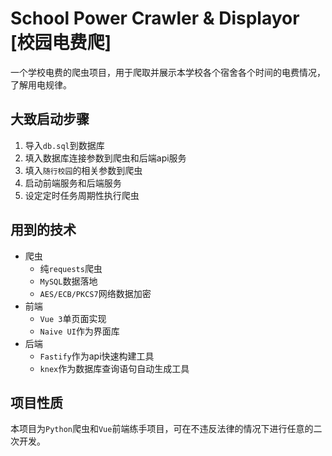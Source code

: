 # School Power Crawler & Displayor [校园电费爬]

一个学校电费的爬虫项目，用于爬取并展示本学校各个宿舍各个时间的电费情况，了解用电规律。

## 大致启动步骤

1. 导入`db.sql`到数据库
2. 填入数据库连接参数到爬虫和后端api服务
3. 填入`随行校园`的相关参数到爬虫
4. 启动前端服务和后端服务
5. 设定定时任务周期性执行爬虫

## 用到的技术

- 爬虫
  - 纯`requests`爬虫
  - `MySQL`数据落地
  - `AES/ECB/PKCS7`网络数据加密
- 前端
  - `Vue 3`单页面实现
  - `Naive UI`作为界面库
- 后端
  - `Fastify`作为api快速构建工具
  - `knex`作为数据库查询语句自动生成工具

## 项目性质

本项目为`Python`爬虫和`Vue`前端练手项目，可在不违反法律的情况下进行任意的二次开发。
